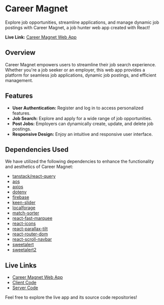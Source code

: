 # Career Magnet

Explore job opportunities, streamline applications, and manage dynamic job postings with Career Magnet, a job hunter web app created with React!

**Live Link:** [Career Magnet Web App](https://career-magnet.web.app/)

## Overview

Career Magnet empowers users to streamline their job search experience. Whether you're a job seeker or an employer, this web app provides a platform for seamless job applications, dynamic job postings, and efficient management.

## Features

- **User Authentication:** Register and log in to access personalized features.
- **Job Search:** Explore and apply for a wide range of job opportunities.
- **Post Jobs:** Employers can dynamically create, update, and delete job postings.
- **Responsive Design:** Enjoy an intuitive and responsive user interface.

## Dependencies Used

We have utilized the following dependencies to enhance the functionality and aesthetics of Career Magnet:

- [tanstack/react-query](https://react-query.tanstack.com/)
- [aos](https://michalsnik.github.io/aos/)
- [axios](https://axios-http.com/)
- [dotenv](https://github.com/motdotla/dotenv)
- [firebase](https://firebase.google.com/)
- [keen-slider](https://keen-slider.io/)
- [localforage](https://localforage.github.io/localForage/)
- [match-sorter](https://github.com/kentcdodds/match-sorter)
- [react-fast-marquee](https://github.com/andrepolischuk/react-fast-marquee)
- [react-icons](https://react-icons.github.io/react-icons/)
- [react-parallax-tilt](https://www.npmjs.com/package/react-parallax-tilt)
- [react-router-dom](https://reactrouter.com/web/guides/quick-start)
- [react-scroll-navbar](https://www.npmjs.com/package/react-scroll-navbar)
- [sweetalert](https://sweetalert.js.org/)
- [sweetalert2](https://sweetalert2.github.io/)
  
## Live Links

- [Career Magnet Web App](https://career-magnet.web.app/)
- [Client Code](https://github.com/rafikulislam775/career-magnet-client)
- [Server Code](https://github.com/rafikulislam775/career-magnet-server)

Feel free to explore the live app and its source code repositories!

